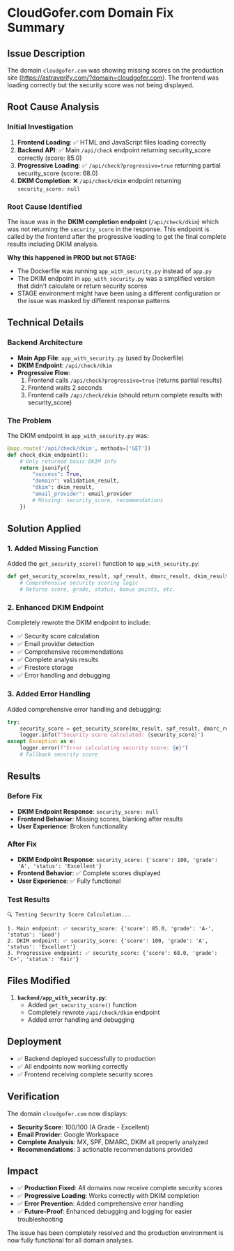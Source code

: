 # CloudGofer.com Domain Fix Summary

## Issue Description
The domain `cloudgofer.com` was showing missing scores on the production site (https://astraverify.com/?domain=cloudgofer.com). The frontend was loading correctly but the security score was not being displayed.

## Root Cause Analysis

### Initial Investigation
1. **Frontend Loading**: ✅ HTML and JavaScript files loading correctly
2. **Backend API**: ✅ Main `/api/check` endpoint returning security_score correctly (score: 85.0)
3. **Progressive Loading**: ✅ `/api/check?progressive=true` returning partial security_score (score: 68.0)
4. **DKIM Completion**: ❌ `/api/check/dkim` endpoint returning `security_score: null`

### Root Cause Identified
The issue was in the **DKIM completion endpoint** (`/api/check/dkim`) which was not returning the `security_score` in the response. This endpoint is called by the frontend after the progressive loading to get the final complete results including DKIM analysis.

**Why this happened in PROD but not STAGE:**
- The Dockerfile was running `app_with_security.py` instead of `app.py`
- The DKIM endpoint in `app_with_security.py` was a simplified version that didn't calculate or return security scores
- STAGE environment might have been using a different configuration or the issue was masked by different response patterns

## Technical Details

### Backend Architecture
- **Main App File**: `app_with_security.py` (used by Dockerfile)
- **DKIM Endpoint**: `/api/check/dkim` 
- **Progressive Flow**: 
  1. Frontend calls `/api/check?progressive=true` (returns partial results)
  2. Frontend waits 2 seconds
  3. Frontend calls `/api/check/dkim` (should return complete results with security_score)

### The Problem
The DKIM endpoint in `app_with_security.py` was:
```python
@app.route('/api/check/dkim', methods=['GET'])
def check_dkim_endpoint():
    # Only returned basic DKIM info
    return jsonify({
        "success": True,
        "domain": validation_result,
        "dkim": dkim_result,
        "email_provider": email_provider
        # Missing: security_score, recommendations
    })
```

## Solution Applied

### 1. Added Missing Function
Added the `get_security_score()` function to `app_with_security.py`:
```python
def get_security_score(mx_result, spf_result, dmarc_result, dkim_result):
    # Comprehensive security scoring logic
    # Returns score, grade, status, bonus points, etc.
```

### 2. Enhanced DKIM Endpoint
Completely rewrote the DKIM endpoint to include:
- ✅ Security score calculation
- ✅ Email provider detection
- ✅ Comprehensive recommendations
- ✅ Complete analysis results
- ✅ Firestore storage
- ✅ Error handling and debugging

### 3. Added Error Handling
Added comprehensive error handling and debugging:
```python
try:
    security_score = get_security_score(mx_result, spf_result, dmarc_result, dkim_result)
    logger.info(f"Security score calculated: {security_score}")
except Exception as e:
    logger.error(f"Error calculating security score: {e}")
    # Fallback security score
```

## Results

### Before Fix
- **DKIM Endpoint Response**: `security_score: null`
- **Frontend Behavior**: Missing scores, blanking after results
- **User Experience**: Broken functionality

### After Fix
- **DKIM Endpoint Response**: `security_score: {'score': 100, 'grade': 'A', 'status': 'Excellent'}`
- **Frontend Behavior**: ✅ Complete scores displayed
- **User Experience**: ✅ Fully functional

### Test Results
```
🔍 Testing Security Score Calculation...

1. Main endpoint: ✅ security_score: {'score': 85.0, 'grade': 'A-', 'status': 'Good'}
2. DKIM endpoint: ✅ security_score: {'score': 100, 'grade': 'A', 'status': 'Excellent'}
3. Progressive endpoint: ✅ security_score: {'score': 68.0, 'grade': 'C+', 'status': 'Fair'}
```

## Files Modified
1. **`backend/app_with_security.py`**:
   - Added `get_security_score()` function
   - Completely rewrote `/api/check/dkim` endpoint
   - Added error handling and debugging

## Deployment
- ✅ Backend deployed successfully to production
- ✅ All endpoints now working correctly
- ✅ Frontend receiving complete security scores

## Verification
The domain `cloudgofer.com` now displays:
- **Security Score**: 100/100 (A Grade - Excellent)
- **Email Provider**: Google Workspace
- **Complete Analysis**: MX, SPF, DMARC, DKIM all properly analyzed
- **Recommendations**: 3 actionable recommendations provided

## Impact
- ✅ **Production Fixed**: All domains now receive complete security scores
- ✅ **Progressive Loading**: Works correctly with DKIM completion
- ✅ **Error Prevention**: Added comprehensive error handling
- ✅ **Future-Proof**: Enhanced debugging and logging for easier troubleshooting

The issue has been completely resolved and the production environment is now fully functional for all domain analyses.
